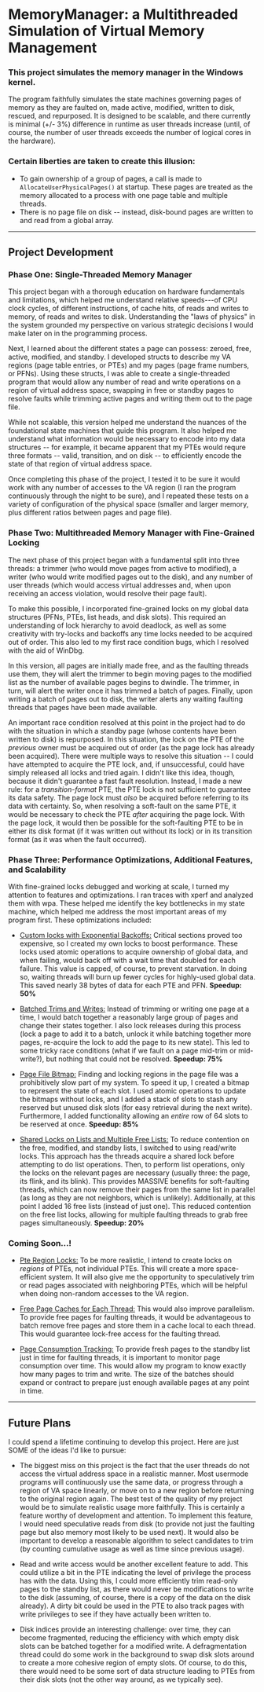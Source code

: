 # MemoryManager: a Multithreaded Simulation of Virtual Memory Management
### This project simulates the memory manager in the Windows kernel.
The program faithfully simulates the state machines governing pages of memory
as they are faulted on, made active, modified, written to disk, rescued, and
repurposed. It is designed to be scalable, and there currently is  minimal (+/- 3%)
difference in runtime as user threads increase (until, of course, the number of
user threads exceeds the number of logical cores in the hardware).

### Certain liberties are taken to create this illusion:
- To gain ownership of a group of pages, a call is made to
`AllocateUserPhysicalPages()` at startup. These pages are treated as the
memory allocated to a process with one page table and multiple threads.
- There is no page file on disk -- instead, disk-bound pages are written
to and read from a global array.
---
## Project Development

### Phase One: Single-Threaded Memory Manager
This project began with a thorough education on hardware fundamentals and limitations,
which helped me understand relative speeds---of CPU clock cycles, of different instructions,
of cache hits, of reads and writes to memory, of reads and writes to disk. Understanding
the "laws of physics" in the system grounded my perspective on various strategic
decisions I would make later on in the programming process.

Next, I learned about the different states a page can possess: zeroed, free, active,
modified, and standby. I developed structs to describe my VA regions (page table entries,
or PTEs) and my pages (page frame numbers, or PFNs). Using these structs, I was able
to create a single-threaded program that would allow any number of read and write operations
on a region of virtual address space, swapping in free or standby pages to resolve faults while
trimming active pages and writing them out to the page file.

While not scalable, this version helped me understand the nuances of the foundational
state machines that guide this program. It also helped me understand what information
would be necessary to encode into my data structures -- for example, it became apparent
that my PTEs would requre three formats -- valid, transition, and on disk -- to 
efficiently encode the state of that region of virtual address space.

Once completing this phase of the project, I tested it to be sure it would work with any
number of accesses to the VA region (I ran the program continuously through the night 
to be sure), and I repeated these tests on a variety of configuration of the physical
space (smaller and larger memory, plus different ratios between pages and page file).

### Phase Two: Multithreaded Memory Manager with Fine-Grained Locking 
The next phase of this project began with a fundamental split into three threads: a trimmer
 (who would move pages from active to modified), a writer (who would write modified pages
out to the disk), and any number of user threads (which would access virtual addresses and,
when upon receiving an access violation, would resolve their page fault).

To make this possible, I incorporated fine-grained locks on my global data structures (PFNs,
PTEs, list heads, and disk slots). This required an understanding of lock hierarchy to avoid
deadlock, as well as some creativity with try-locks and backoffs any time locks needed to be
acquired out of order. This also led to my first race condition bugs, which I resolved with
the aid of WinDbg.

In this version, all pages are initially made free, and as the faulting threads use them, they
will alert the trimmer to begin moving pages to the modified list as the number of available pages
begins to dwindle. The trimmer, in turn, will alert the writer once it has trimmed a batch of pages.
Finally, upon writing a batch of pages out to disk, the writer alerts any waiting faulting threads
that pages have been made available.

An important race condition resolved at this point in the project had to do with the situation in
which a standby page (whose contents have been written to disk) is repurposed. In this situation,
the lock on the PTE of the *previous* owner must be acquired out of order (as the page lock has
already been acquired). There were multiple ways to resolve this situation -- I could have attempted
to acquire the PTE lock, and, if unsuccessful, could have simply released all locks and tried again.
I didn't like this idea, though, because it didn't guarantee a fast fault resolution. Instead,
I made a new rule: for a *transition-format* PTE, the PTE lock is not sufficient to guarantee its
data safety. The page lock must *also* be acquired before referring to its data with certainty.
So, when resolving a soft-fault on the same PTE, it would be necessary to check the PTE *after* acquiring
the page lock. With the page lock, it would then be possible for the soft-faulting PTE to be in
either its disk format (if it was written out without its lock) or in its transition format (as
it was when the fault occurred).

### Phase Three: Performance Optimizations, Additional Features, and Scalability
With fine-grained locks debugged and working at scale, I turned my attention to features and
optimizations. I ran traces with xperf and analyzed them with wpa. These helped me identify
the key bottlenecks in my state machine, which helped me address the most important areas
of my program first. These optimizations included:
- <u>Custom locks with Exponential Backoffs:</u> Critical sections proved too expensive, so
  I created my own locks to boost performance. These locks used atomic operations to acquire ownership
  of global data, and when failing, would back off with a wait time that doubled for each failure.
  This value is capped, of course, to prevent starvation. In doing so, waiting threads will burn up
  fewer cycles for highly-used global data. This saved nearly 38 bytes of data for each PTE and PFN.
  **Speedup: 50%**


- <u>Batched Trims and Writes:</u> Instead of trimming or writing one page at a time, I would
batch together a reasonably large group of pages and change their states together. I also
lock releases during this process (lock a page to add it to a batch, unlock it while batching
together more pages, re-acquire the lock to add the page to its new state). This led to some
tricky race conditions (what if we fault on a page mid-trim or mid-write?), but nothing that
could not be resolved. **Speedup: 75%**


- <u>Page File Bitmap:</u> Finding and locking regions in the page file was a prohibitively
slow part of my system. To speed it up, I created a bitmap to represent the state of each slot.
I used atomic operations to update the bitmaps without locks, and I added a stack of slots to
stash any reserved but unused disk slots (for easy retrieval during the next write). Furthermore,
I added functionality allowing an *entire* row of 64 slots to be reserved at once.
**Speedup: 85%**


- <u>Shared Locks on Lists and Multiple Free Lists:</u> To reduce contention on the free, modified, and
  standby lists, I switched to using read/write locks. This approach has the threads acquire
  a shared lock before attempting to do list operations. Then, to perform list operations,
  only the locks on the relevant pages are necessary (usually three: the page, its flink, and
  its blink). This provides MASSIVE benefits for soft-faulting threads, which can now remove their
  pages from the same list in parallel (as long as they are not neighbors, which is unlikely).
  Additionally, at this point I added 16 free lists (instead of just one). This reduced contention
  on the free list locks, allowing for multiple faulting threads to grab free pages simultaneously.
  **Speedup: 20%**

### Coming Soon...!

- <u>Pte Region Locks:</u> To be more realistic, I intend to create locks on *regions* of PTEs, not individual PTEs.
This will create a more space-efficient system. It will also give me the opportunity to speculatively
trim or read pages associated with neighboring PTEs, which will be helpful when doing non-random
accesses to the VA region.

- <u>Free Page Caches for Each Thread:</u> This would also improve parallelism. To provide
  free pages for faulting threads, it would be advantageous to batch remove free pages and
  store them in a cache local to each thread. This would guarantee lock-free access for the
  faulting thread.

- <u>Page Consumption Tracking:</u> To provide fresh pages to the standby list just in time
  for faulting threads, it is important to monitor page consumption over time. This would
  allow my program to know exactly how many pages to trim and write. The size of the batches
  should expand or contract to prepare just enough available pages at any point in time.

---
## Future Plans
I could spend a lifetime continuing to develop this project. Here are just SOME of
the ideas I'd like to pursue:
- The biggest miss on this project is the fact that the user threads do not access
the virtual address space in a realistic manner. Most usermode programs will
continuously use the same data, or progress through a region of VA space linearly,
or move on to a new region before returning to the original region again. The
best test of the quality of my project would be to simulate realistic usage more
faithfully. This is certainly a feature worthy of development and attention. To implement
this feature, I would need speculative reads from disk (to provide not just the faulting
page but also memory most likely to be used next). It would also be important to
develop a reasonable algorithm to  select candidates to trim (by counting cumulative usage as well
as time since previous usage).


- Read and write access would be another excellent feature to add. This could utilize
a bit in the PTE indicating the level of privilege the process has with the data.
Using this, I could more efficiently trim read-only pages to the standby list,
as there would never be modifications to write to the disk (assuming, of course,
there is a copy of the data on the disk already). A dirty bit could be used in the PTE
to also track pages with write privileges to see if they have actually been written to. 


- Disk indices provide an interesting challenge: over time, they can become fragmented, 
reducing the efficiency with which empty disk slots can be batched together for a
modified write. A defragmentation thread could do some work in the background to
swap disk slots around to create a more cohesive region of empty slots. Of course,
to do this, there would need to be some sort of data structure leading to PTEs from
their disk slots (not the other way around, as we typically see).